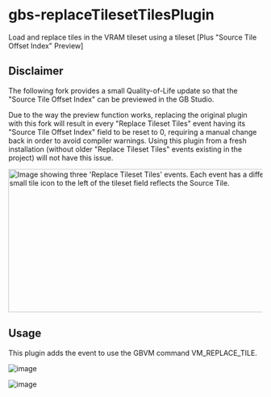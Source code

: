 # gbs-replaceTilesetTilesPlugin
Load and replace tiles in the VRAM tileset using a tileset [Plus "Source Tile Offset Index" Preview]
## Disclaimer
The following fork provides a small Quality-of-Life update so that the "Source Tile Offset Index" can be previewed in the GB Studio.

Due to the way the preview function works, replacing the original plugin with this fork will result in every "Replace Tileset Tiles" event having its "Source Tile Offset Index" field to be reset to 0, requiring a manual change back in order to avoid compiler warnings. Using this plugin from a fresh installation (without older "Replace Tileset Tiles" events existing in the project) will not have this issue.

<img width="820" height="284" alt="Image showing three 'Replace Tileset Tiles' events. Each event has a different 'Source Tile Offset Index' value, and the small tile icon to the left of the tileset field reflects the Source Tile." src="https://github.com/user-attachments/assets/e2cb069b-e3e8-4b39-a987-466d049bdd1f" />

## Usage
This plugin adds the event to use the GBVM command VM_REPLACE_TILE.

![image](https://github.com/user-attachments/assets/4400d11b-e663-4163-b840-da48ab1783ee)

![image](https://github.com/user-attachments/assets/c0ba1ef1-faac-4e95-9ae7-e18cf8e226b3)
